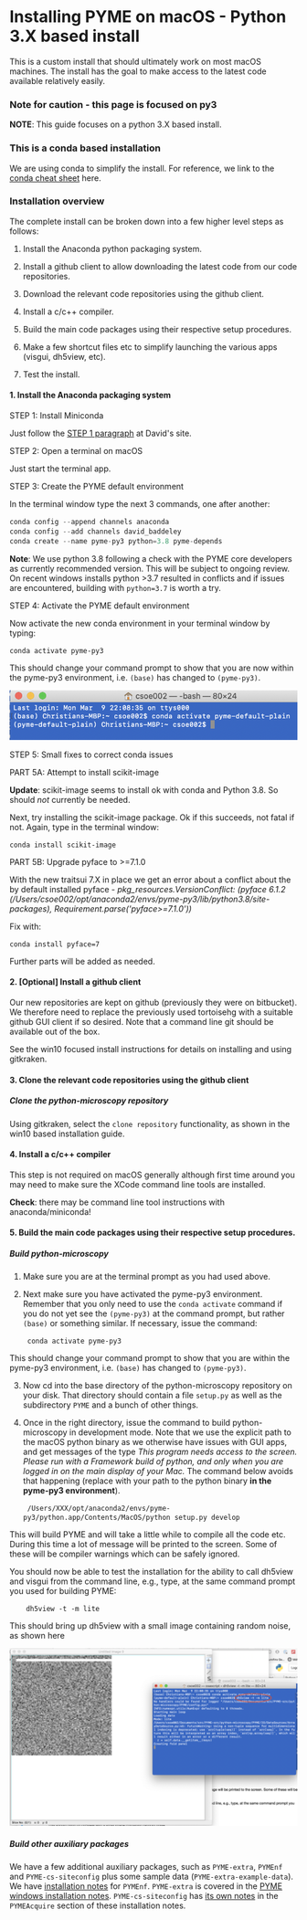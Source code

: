 # Installing PYME on macOS - Python 3.X based install

This is a custom install that should ultimately work on most macOS machines. The install has the goal to make access to the latest code available relatively easily.

### Note for caution - this page is focused on py3

**NOTE**: This guide focuses on a python 3.X based install.

### This is a conda based installation

We are using conda to simplify the install. For reference, we link to the [conda cheat sheet](https://docs.conda.io/projects/conda/en/latest/user-guide/cheatsheet.html) here.

### Installation overview

The complete install can be broken down into a few higher level steps as follows:

1. Install the Anaconda python packaging system.

2. Install a github client to allow downloading the latest code from our code repositories.

3. Download the relevant code repositories using the github client.

4. Install a c/c++ compiler.

4. Build the main code packages using their respective setup procedures.

5. Make a few shortcut files etc to simplify launching the various apps (visgui, dh5view, etc).

6. Test the install.

#### 1. Install the Anaconda packaging system

STEP 1: Install Miniconda

Just follow the [STEP 1 paragraph](http://python-microscopy.org/doc/Installation/InstallationWithAnaconda.html#step-1-installing-miniconda) at David's site.

STEP 2: Open a terminal on macOS

Just start the terminal app.

STEP 3: Create the PYME default environment

In the terminal window type the next 3 commands, one after another:

```python
conda config --append channels anaconda
conda config --add channels david_baddeley
conda create --name pyme-py3 python=3.8 pyme-depends
```
**Note**: We use python 3.8 following a check with the PYME core developers as currently recommended version. This will be subject to ongoing review. On recent windows installs python >3.7 resulted in conflicts and if issues are encountered, building with `python=3.7` is worth a try.

STEP 4: Activate the PYME default environment

Now activate the new conda environment in your terminal window by typing:

    conda activate pyme-py3

This should change your command prompt to show that you are now within the pyme-py3 environment, i.e.  ```(base)``` has changed to ```(pyme-py3)```.

![conda-activate](images/conda-activate-env.png)

STEP 5: Small fixes to correct conda issues

PART 5A: Attempt to install scikit-image

**Update**: scikit-image seems to install ok with conda and Python 3.8. So should *not* currently be needed.

Next, try installing the scikit-image package. Ok if this succeeds, not fatal if not. Again, type in the terminal window:

    conda install scikit-image

PART 5B: Upgrade pyface to >=7.1.0

With the new traitsui 7.X in place we get an error about a conflict about the by default installed pyface - *pkg_resources.VersionConflict: (pyface 6.1.2 (/Users/csoe002/opt/anaconda2/envs/pyme-py3/lib/python3.8/site-packages), Requirement.parse('pyface>=7.1.0'))*

Fix with:

	conda install pyface=7

Further parts will be added as needed.

#### 2. [Optional] Install a github client

Our new repositories are kept on github (previously they were on bitbucket). We therefore need to replace the previously used tortoisehg with a suitable github GUI client if so desired. Note that a command line git should be available out of the box.

See the win10 focused install instructions for details on installing and using gitkraken.

#### 3. Clone the relevant code repositories using the github client

##### Clone the python-microscopy repository

Using gitkraken, select the ```clone repository``` functionality, as shown in the win10 based installation guide.

#### 4. Install a c/c++ compiler

This step is not required on macOS generally although first time around you may need to make sure the XCode command line tools are installed.

**Check**: there may be command line tool instructions with anaconda/miniconda!
	
#### 5. Build the main code packages using their respective setup procedures.

##### Build python-microscopy

1. Make sure you are at the terminal prompt as you had used above.

2. Next make sure you have activated the pyme-py3 environment. Remember that you only need to use the ```conda activate``` command if you do not yet see the ```(pyme-py3)``` at the command prompt, but rather ```(base)```  or something similar. If necessary, issue the command:

        conda activate pyme-py3

This should change your command prompt to show that you are within the pyme-py3 environment, i.e.  ```(base)``` has changed to ```(pyme-py3)```.

3. Now cd into the base directory of the python-microscopy repository on your disk. That directory should contain a file ```setup.py``` as well as the subdirectory ```PYME``` and a bunch of other things.

4. Once in the right directory, issue the command to build python-microscopy in development mode. Note that we use the explicit path to the macOS python binary as we otherwise have issues with GUI apps, and get messages of the type *This program needs access to the screen. Please run with a Framework build of python, and only when you are logged in on the main display of your Mac.* The command below avoids that happening (replace with your path to the python binary **in the pyme-py3 environment**).

        /Users/XXX/opt/anaconda2/envs/pyme-py3/python.app/Contents/MacOS/python setup.py develop

This will build PYME and will take a little while to compile all the code etc. During this time a lot of message will be printed to the screen. Some of these will be compiler warnings which can be safely ignored.

You should now be able to test the installation for the ability to call dh5view and visgui from the command line, e.g., type, at the same command prompt you used for building PYME:

        dh5view -t -m lite

This should bring up dh5view with a small image containing random noise, as shown here


![dh5view-test](images/dh5view-test.png)

##### Build other auxiliary packages

We have a few additional auxiliary packages, such as `PYME-extra`, `PYMEnf` and `PYME-cs-siteconfig` plus some sample data (`PYME-extra-example-data`). We have [installation notes](Installing-PYMEnf.md) for `PYMEnf`. `PYME-extra` is covered in the [PYME windows installation notes](Installing-PYME-with-py3-win10.md). `PYME-cs-siteconfig` has [its own notes](PYMEAcquire/PYME-cs-siteconfig.md) in the `PYMEAcquire` section of these installation notes.